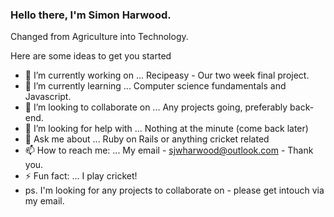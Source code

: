 ### Hello there, I'm Simon Harwood. 

Changed from Agriculture into Technology.




<!-- 
**SJWHarwood/SJWHarwood** is a ✨ _special_ ✨ repository because its `README.md` (this file) appears on your GitHub profile.
 --> 
 
Here are some ideas to get you started

- 🔭 I’m currently working on ... Recipeasy - Our two week final project.
- 🌱 I’m currently learning ... Computer science fundamentals and Javascript. 
- 👯 I’m looking to collaborate on ... Any projects going, preferably back-end. 
- 🤔 I’m looking for help with ... Nothing at the minute (come back later)
- 💬 Ask me about ... Ruby on Rails or anything cricket related
- 📫 How to reach me: ... My email - sjwharwood@outlook.com - Thank you. 
- ⚡ Fun fact: ... I play cricket!
- ps. I'm looking for any projects to collaborate on - please get intouch via my email.

